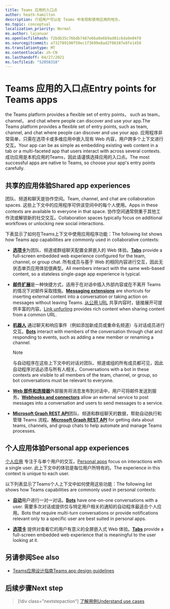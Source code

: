 ```yaml
---
title: Teams 应用的入口点
author: heath-hamilton
description: 介绍用户可以在 Teams 中发现和使用应用的地方。
ms.topic: conceptual
localization_priority: Normal
ms.author: lajanuar
ms.openlocfilehash: f2bdb35c76bdb7487e66a0e6b9ad01c6da9e04f8
ms.sourcegitcommit: a732789190f59ec1f3699e8ad2f06387e8fe1458
ms.translationtype: MT
ms.contentlocale: zh-CN
ms.lasthandoff: 04/27/2021
ms.locfileid: "52058318"
---
```

# <a name="entry-points-for-teams-apps"></a><span data-ttu-id="78e0b-103">Teams 应用的入口点</span><span class="sxs-lookup"><span data-stu-id="78e0b-103">Entry points for Teams apps</span></span>

<span data-ttu-id="78e0b-104">the Teams platform provides a flexible set of entry points， such as team， channel， and chat where people can discover and use your app.</span><span class="sxs-lookup"><span data-stu-id="78e0b-104">The Teams platform provides a flexible set of entry points, such as team, channel, and chat where people can discover and use your app.</span></span> <span data-ttu-id="78e0b-105">应用程序非常简单，只需在选项卡或多维应用中嵌入现有 Web 内容，用户跨多个上下文进行交互。</span><span class="sxs-lookup"><span data-stu-id="78e0b-105">Your app can be as simple as embedding existing web content in a tab or a multi-faceted app that users interact with across several contexts.</span></span>
<span data-ttu-id="78e0b-106">成功应用是本机应用的Teams，因此请谨慎选择应用的入口点。</span><span class="sxs-lookup"><span data-stu-id="78e0b-106">The most successful apps are native to Teams, so choose your app's entry points carefully.</span></span>

## <a name="shared-app-experiences"></a><span data-ttu-id="78e0b-107">共享的应用体验</span><span class="sxs-lookup"><span data-stu-id="78e0b-107">Shared app experiences</span></span>

<span data-ttu-id="78e0b-108">团队、频道和聊天是协作空间。</span><span class="sxs-lookup"><span data-stu-id="78e0b-108">Team, channel, and chat are collaboration spaces.</span></span> <span data-ttu-id="78e0b-109">这些上下文中的应用程序可供该空间中的每个人使用。</span><span class="sxs-lookup"><span data-stu-id="78e0b-109">Apps in these contexts are available to everyone in that space.</span></span> <span data-ttu-id="78e0b-110">协作空间通常侧重于其他工作流或解锁新的社交交互。</span><span class="sxs-lookup"><span data-stu-id="78e0b-110">Collaboration spaces typically focus on additional workflows or unlocking new social interactions.</span></span>

<span data-ttu-id="78e0b-111">下表显示了如何在Teams上下文中使用应用程序功能：</span><span class="sxs-lookup"><span data-stu-id="78e0b-111">The following list shows how Teams app capabilities are commonly used in collaborative contexts:</span></span>

* <span data-ttu-id="78e0b-112">[**选项卡**](~/tabs/what-are-tabs.md)为团队、频道或群组聊天配置全屏嵌入的 Web 体验。</span><span class="sxs-lookup"><span data-stu-id="78e0b-112">[**Tabs**](~/tabs/what-are-tabs.md) provide a full-screen embedded web experience configured for the team, channel, or group chat.</span></span> <span data-ttu-id="78e0b-113">所有成员与基于 Web 的相同内容进行交互，因此无状态单页应用体验很典型。</span><span class="sxs-lookup"><span data-stu-id="78e0b-113">All members interact with the same web-based content, so a stateless single-page app experience is typical.</span></span>

* <span data-ttu-id="78e0b-114">[**邮件扩展**](~/messaging-extensions/what-are-messaging-extensions.md)是一种快捷方式，适用于在对话中插入外部内容或在不离开 Teams 的情况下对邮件采取措施。</span><span class="sxs-lookup"><span data-stu-id="78e0b-114">[**Messaging extensions**](~/messaging-extensions/what-are-messaging-extensions.md) are shortcuts for inserting external content into a conversation or taking action on messages without leaving Teams.</span></span> <span data-ttu-id="78e0b-115">[从公用 URL](~/messaging-extensions/how-to/link-unfurling.md) 共享内容时，链接展开可提供丰富的内容。</span><span class="sxs-lookup"><span data-stu-id="78e0b-115">[Link unfurling](~/messaging-extensions/how-to/link-unfurling.md) provides rich content when sharing content from a common URL.</span></span>

* <span data-ttu-id="78e0b-116">[**机器人**](~/bots/what-are-bots.md) 通过聊天和响应事件（例如添加新成员或重命名频道）与对话成员进行交互。</span><span class="sxs-lookup"><span data-stu-id="78e0b-116">[**Bots**](~/bots/what-are-bots.md) interact with members of the conversation through chat and responding to events, such as adding a new member or renaming a channel.</span></span> 
   > [!NOTE]
   > <span data-ttu-id="78e0b-117">与自动程序在这些上下文中的对话对团队、频道或组的所有成员都可见，因此自动程序对话必须与所有人相关。</span><span class="sxs-lookup"><span data-stu-id="78e0b-117">Conversations with a bot in these contexts are visible to all members of the team, channel, or group, so bot conversations must be relevant to everyone.</span></span>

* <span data-ttu-id="78e0b-118">[**Web 部件和连接器**](~/webhooks-and-connectors/what-are-webhooks-and-connectors.md)外部服务将消息发布到对话中，用户可将邮件发送到服务。</span><span class="sxs-lookup"><span data-stu-id="78e0b-118">[**Webhooks and connectors**](~/webhooks-and-connectors/what-are-webhooks-and-connectors.md) allow an external service to post messages into a conversation and users to send messages to a service.</span></span>

* <span data-ttu-id="78e0b-119">[**Microsoft Graph REST API**](https://docs.microsoft.com/graph/teams-concept-overview)团队、频道和群组聊天的数据，帮助自动执行和管理 Teams 流程。</span><span class="sxs-lookup"><span data-stu-id="78e0b-119">[**Microsoft Graph REST API**](https://docs.microsoft.com/graph/teams-concept-overview) for getting data about teams, channels, and group chats to help automate and manage Teams processes.</span></span>

## <a name="personal-app-experiences"></a><span data-ttu-id="78e0b-120">个人应用体验</span><span class="sxs-lookup"><span data-stu-id="78e0b-120">Personal app experiences</span></span>

<span data-ttu-id="78e0b-121">[个人应用](../concepts/design/personal-apps.md) 专注于与单个用户的交互。</span><span class="sxs-lookup"><span data-stu-id="78e0b-121">[Personal apps](../concepts/design/personal-apps.md) focus on interactions with a single user.</span></span> <span data-ttu-id="78e0b-122">此上下文中的体验是每位用户所特有的。</span><span class="sxs-lookup"><span data-stu-id="78e0b-122">The experience in this context is unique to each user.</span></span>

<span data-ttu-id="78e0b-123">以下列表显示了Teams个人上下文中如何使用这些功能：</span><span class="sxs-lookup"><span data-stu-id="78e0b-123">The following list shows how Teams capabilities are commonly used in personal contexts:</span></span>

* <span data-ttu-id="78e0b-124">[**自动**](~/bots/what-are-bots.md)用户进行一对一对话。</span><span class="sxs-lookup"><span data-stu-id="78e0b-124">[**Bots**](~/bots/what-are-bots.md) have one-on-one conversations with a user.</span></span> <span data-ttu-id="78e0b-125">需要多次对话或提供仅与特定用户相关的通知的自动程序最适合个人应用。</span><span class="sxs-lookup"><span data-stu-id="78e0b-125">Bots that require multi-turn conversations or provide notifications relevant only to a specific user are best suited in personal apps.</span></span>

* <span data-ttu-id="78e0b-126">[**选项卡**](~/tabs/what-are-tabs.md) 提供对查看它的用户有意义的全屏嵌入式 Web 体验。</span><span class="sxs-lookup"><span data-stu-id="78e0b-126">[**Tabs**](~/tabs/what-are-tabs.md) provide a full-screen embedded web experience that is meaningful to the user looking at it.</span></span>

## <a name="see-also"></a><span data-ttu-id="78e0b-127">另请参阅</span><span class="sxs-lookup"><span data-stu-id="78e0b-127">See also</span></span>

- [<span data-ttu-id="78e0b-128">Teams应用设计指南</span><span class="sxs-lookup"><span data-stu-id="78e0b-128">Teams app design guidelines</span></span>](../concepts/design/design-teams-app-overview.md)

## <a name="next-step"></a><span data-ttu-id="78e0b-129">后续步骤</span><span class="sxs-lookup"><span data-stu-id="78e0b-129">Next step</span></span>

> [!div class="nextstepaction"]
> [<span data-ttu-id="78e0b-130">了解用例</span><span class="sxs-lookup"><span data-stu-id="78e0b-130">Understand use cases</span></span>](../concepts/design/understand-use-cases.md)
